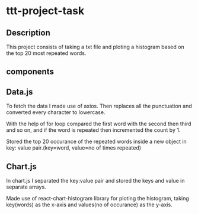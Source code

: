 # ttt-project-task

## Description 

This project consists of taking a txt file and ploting a histogram based on the top 20 most repeated words.

## components

## Data.js

To fetch the data I made use of axios. Then replaces all the punctuation and converted every character to lowercase.

With the help of for loop compared the first word with the second then third and so on, and if the word is repeated then incremented the count by 1.

Stored the top 20 occurance of the repeated words inside a new object in key: value pair.(key=word, value=no of times repeated)

## Chart.js

In chart.js I separated the key:value pair and stored the keys and value in separate arrays.

Made use of react-chart-histogram library for ploting the histogram, taking key(words) as the x-axis and values(no of occurance) as the y-axis.
